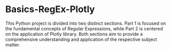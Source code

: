 # Basics-RegEx-Plotly
This Python project is divided into two distinct sections. Part 1 is focused on the fundamental concepts of Regular Expressions, while Part 2 is centered on the application of Plotly library. Both sections aim to provide a comprehensive understanding and application of the respective subject matter.
